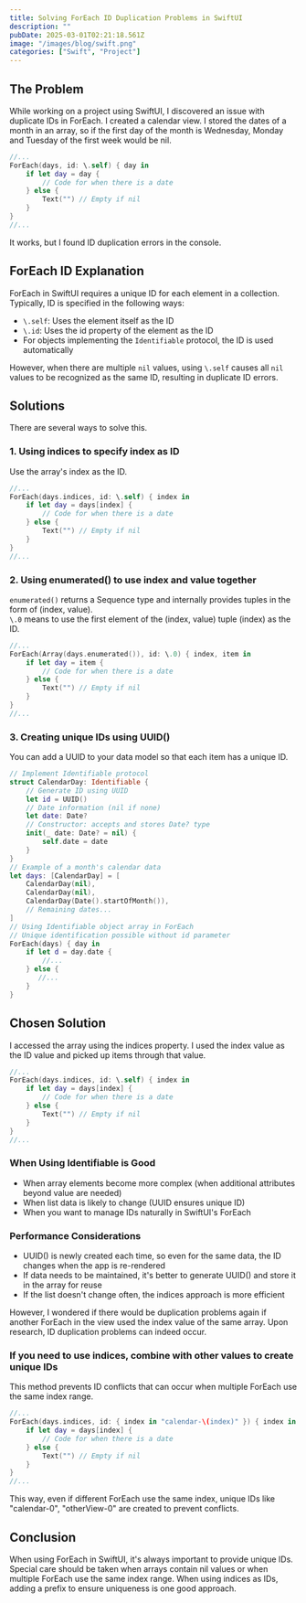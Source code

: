 ```yaml
---
title: Solving ForEach ID Duplication Problems in SwiftUI
description: ""
pubDate: 2025-03-01T02:21:18.561Z
image: "/images/blog/swift.png"
categories: ["Swift", "Project"]
---
```


## The Problem
While working on a project using SwiftUI, I discovered an issue with duplicate IDs in ForEach.
I created a calendar view. I stored the dates of a month in an array, so if the first day of the month is Wednesday, Monday and Tuesday of the first week would be nil.

```swift
//...
ForEach(days, id: \.self) { day in
    if let day = day {
        // Code for when there is a date
    } else {
        Text("") // Empty if nil
    }
}
//...
```
It works, but I found ID duplication errors in the console.

## ForEach ID Explanation
ForEach in SwiftUI requires a unique ID for each element in a collection. Typically, ID is specified in the following ways:
- `\.self`: Uses the element itself as the ID
- `\.id`: Uses the id property of the element as the ID
- For objects implementing the `Identifiable` protocol, the ID is used automatically

However, when there are multiple `nil` values, using `\.self` causes all `nil` values to be recognized as the same ID, resulting in duplicate ID errors.

## Solutions
There are several ways to solve this.

### 1\. Using indices to specify index as ID
Use the array's index as the ID.
```swift
//...
ForEach(days.indices, id: \.self) { index in
    if let day = days[index] {
        // Code for when there is a date
    } else {
        Text("") // Empty if nil
    }
}
//...
```

### 2\. Using enumerated() to use index and value together
`enumerated()` returns a Sequence type and internally provides tuples in the form of (index, value).  
`\.0` means to use the first element of the (index, value) tuple (index) as the ID.
```swift
//...
ForEach(Array(days.enumerated()), id: \.0) { index, item in
    if let day = item {
        // Code for when there is a date
    } else {
        Text("") // Empty if nil
    }
}
//...
```

### 3\. Creating unique IDs using UUID()
You can add a UUID to your data model so that each item has a unique ID.
```swift
// Implement Identifiable protocol
struct CalendarDay: Identifiable {
    // Generate ID using UUID
    let id = UUID()
    // Date information (nil if none)
    let date: Date?
    // Constructor: accepts and stores Date? type
    init(_ date: Date? = nil) {
        self.date = date
    }
}
// Example of a month's calendar data
let days: [CalendarDay] = [
    CalendarDay(nil),                           
    CalendarDay(nil),                              
    CalendarDay(Date().startOfMonth()),           
    // Remaining dates...
]
// Using Identifiable object array in ForEach
// Unique identification possible without id parameter
ForEach(days) { day in
    if let d = day.date {
        //...
    } else {
       //...
    }
}
```

## Chosen Solution
I accessed the array using the indices property. I used the index value as the ID value and picked up items through that value.
```swift
//...
ForEach(days.indices, id: \.self) { index in
    if let day = days[index] {
        // Code for when there is a date
    } else {
        Text("") // Empty if nil
    }
}
//...
```

### When Using Identifiable is Good
- When array elements become more complex (when additional attributes beyond value are needed)
- When list data is likely to change (UUID ensures unique ID)
- When you want to manage IDs naturally in SwiftUI's ForEach

### Performance Considerations
- UUID() is newly created each time, so even for the same data, the ID changes when the app is re-rendered
- If data needs to be maintained, it's better to generate UUID() and store it in the array for reuse
- If the list doesn't change often, the indices approach is more efficient

However, I wondered if there would be duplication problems again if another ForEach in the view used the index value of the same array. Upon research, ID duplication problems can indeed occur.

### If you need to use indices, combine with other values to create unique IDs
This method prevents ID conflicts that can occur when multiple ForEach use the same index range.
```swift
//...
ForEach(days.indices, id: { index in "calendar-\(index)" }) { index in
    if let day = days[index] {
        // Code for when there is a date
    } else {
        Text("") // Empty if nil
    }
}
//...
```
This way, even if different ForEach use the same index, unique IDs like "calendar-0", "otherView-0" are created to prevent conflicts.

## Conclusion
When using ForEach in SwiftUI, it's always important to provide unique IDs. Special care should be taken when arrays contain nil values or when multiple ForEach use the same index range. When using indices as IDs, adding a prefix to ensure uniqueness is one good approach.